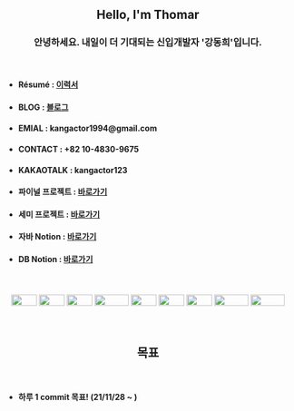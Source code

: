 <h2 align="center">Hello, I'm Thomar</h2>
<h3 align="center">안녕하세요. 내일이 더 기대되는 신입개발자 '강동희'입니다.</h3>
<br>
<ul>
  <li><h4>Résumé  : <a href="https://kangactor123.notion.site/d186f98558964b4db6e0b08d33292508"> 이력서 </a></h4></li>
  <li><h4>BLOG : <a href="https://blog.naver.com/kangactor123"> 블로그 </a></h4></li>
  <li><h4>EMIAL : kangactor1994@gmail.com </h4></li>
  <li><h4>CONTACT : +82 10-4830-9675 </h4></li>
  <li><h4>KAKAOTALK : kangactor123 </h4></li>
  <li><h4>파이널 프로젝트 : <a href="https://github.com/kangactor123/FInal_Project">바로가기</a></h4></li>
  <li><h4>세미 프로젝트 : <a href="https://github.com/kangactor123/SemiProject">바로가기</a></h4></li>
  <li><h4>자바 Notion : <a href="https://kangactor123.notion.site/Java-458c13e7715549a7b7cb36313c7393c4">바로가기</a></h4></li>
  <li><h4>DB Notion : <a href="https://kangactor123.notion.site/SQL-edacf836e7a14f7bbbb61ce74af6abed">바로가기</a></h4></li>
</ul>
<br>
<br>
<div align="center">
<img src="https://img.shields.io/badge/JAVA-007396?style=for-the-badge&logo=java&logoColor=white" width="45" height="20"> <img src="https://img.shields.io/badge/oracle-F80000?style=for-the-badge&logo=oracle&logoColor=white" width="45" height="20"> <img src="https://img.shields.io/badge/mysql-4479A1?style=for-the-badge&logo=mysql&logoColor=white" width="45" height="20"> <img src="https://img.shields.io/badge/javascript-F7DF1E?style=for-the-badge&logo=javascript&logoColor=black" width="60" height="20"> <img src="https://img.shields.io/badge/jquery-0769AD?style=for-the-badge&logo=jquery&logoColor=white" width="45" height="20"> <img src="https://img.shields.io/badge/html-E34F26?style=for-the-badge&logo=html5&logoColor=white" width="45" height="20"> <img src="https://img.shields.io/badge/css-1572B6?style=for-the-badge&logo=css3&logoColor=white" width="45" height="20"> <img src="https://img.shields.io/badge/bootstrap-7952B3?style=for-the-badge&logo=bootstrap&logoColor=white" width="60" height="20"> <img src="https://img.shields.io/badge/github-181717?style=for-the-badge&logo=github&logoColor=white" width="60" height="20">
</div>
<br><br>
<h2 align="center">목표</h2>
<br>
<ul>
  <li><h4>하루 1 commit 목표! (21/11/28 ~ )</h4></li>
</ul>
